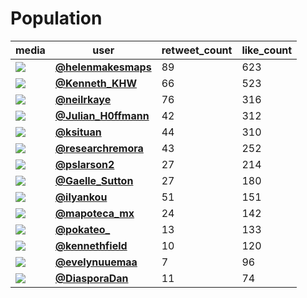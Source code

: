 # Population

| media                                                | user                                                                                   |   retweet_count |   like_count |
|------------------------------------------------------|----------------------------------------------------------------------------------------|-----------------|--------------|
| ![](https://pbs.twimg.com/media/FEAu3o4XEAUaRhs.jpg) | **[@helenmakesmaps](https://twitter.com/helenmakesmaps/status/1459218139619774470)**   |              89 |          623 |
| ![](https://pbs.twimg.com/media/FD_-C7DVUAQrMah.jpg) | **[@Kenneth_KHW](https://twitter.com/Kenneth_KHW/status/1459164140748955659)**         |              66 |          523 |
| ![](https://pbs.twimg.com/media/FD-YdunX0AUFLhy.jpg) | **[@neilrkaye](https://twitter.com/neilrkaye/status/1459052944691802113)**             |              76 |          316 |
| ![](https://pbs.twimg.com/media/FD_0fNBXEAocAeC.jpg) | **[@Julian_H0ffmann](https://twitter.com/Julian_H0ffmann/status/1459154498111381519)** |              42 |          312 |
| ![](https://pbs.twimg.com/media/FDkJmhvX0AQpwif.jpg) | **[@ksituan](https://twitter.com/ksituan/status/1459184459907960835)**                 |              44 |          310 |
| ![](https://pbs.twimg.com/media/FEBNM4wXIAosbHi.jpg) | **[@researchremora](https://twitter.com/researchremora/status/1459251264710230025)**   |              43 |          252 |
| ![](https://pbs.twimg.com/media/FEAi4WvVQAMG15_.png) | **[@pslarson2](https://twitter.com/pslarson2/status/1459204648242331648)**             |              27 |          214 |
| ![](https://pbs.twimg.com/media/FDxT1COXIAMf8SE.jpg) | **[@Gaelle_Sutton](https://twitter.com/Gaelle_Sutton/status/1459060392378789888)**     |              27 |          180 |
| ![](https://pbs.twimg.com/media/FD-0cbWWUAE0UyY.jpg) | **[@ilyankou](https://twitter.com/ilyankou/status/1459083340255010834)**               |              51 |          151 |
| ![](https://pbs.twimg.com/media/FEBVO1iWUAkORFP.jpg) | **[@mapoteca_mx](https://twitter.com/mapoteca_mx/status/1459260962498912263)**         |              24 |          142 |
| ![](https://pbs.twimg.com/media/FEAuGkVXwAEJgK4.jpg) | **[@pokateo_](https://twitter.com/pokateo_/status/1459217060005924872)**               |              13 |          133 |
| ![](https://pbs.twimg.com/media/FEAGe6FXEAIDrMt.jpg) | **[@kennethfield](https://twitter.com/kennethfield/status/1459173409900797952)**       |              10 |          120 |
| ![](https://pbs.twimg.com/media/FD-4-tsXsAMgh7T.jpg) | **[@evelynuuemaa](https://twitter.com/evelynuuemaa/status/1459088508530966536)**       |               7 |           96 |
| ![](https://pbs.twimg.com/media/FD_ZCN3WQAglSk8.jpg) | **[@DiasporaDan](https://twitter.com/DiasporaDan/status/1459123439701217284)**         |              11 |           74 |
 
